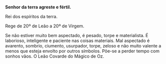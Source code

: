 **Senhor da terra agreste e fértil.**

  

Rei dos espíritos da terra.

  

Rege de 20º de Leão a 20º de Virgem.

  

Se não estiver muito bem aspectado, é pesado, torpe e materialista. É
laborioso, inteligente e paciente nas coisas materiais. Mal aspectado é
avarento, sombrio, ciumento, usurpador, torpe, zeloso e não muito valente a
menos que esteja envolto por outros símbolos. Põe-se a perder tempo com sonhos
vãos. O Leão Covarde do Mágico de Oz.

